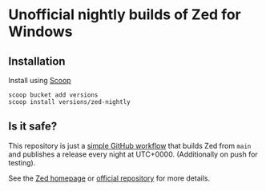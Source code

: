# Unofficial nightly builds of Zed for Windows

## Installation

Install using [Scoop](https://scoop.sh/)

```
scoop bucket add versions
scoop install versions/zed-nightly
```

## Is it safe?

This repository is just a [simple GitHub workflow](./.github/workflows/build.yml) that builds Zed from `main` and publishes a release every night at UTC+0000. (Additionally on push for testing).

See the [Zed homepage](https://zed.dev/) or [official repository](https://github.com/zed-industries/zed) for more details.
